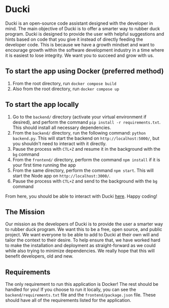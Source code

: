 # Ducki
Ducki is an open-source code assistant designed with the developer in mind. The main objective of Ducki is to offer a smarter way to rubber duck program. Ducki is designed to provide the user with helpful suggestions and hints based on code that you give it instead of directly feeding the developer code. This is because we have a growth mindset and want to encourage growth within the software development industry in a time where it is easiest to lose integrity. We want you to succeed and grow with us.

## To start the app using Docker (preferred method)
1. From the root directory, run `docker compose build`
2. Also from the root directory, run `docker compose up`

## To start the app locally
1. Go to the `backend/` directory (activate your virtual environment if desired), and perform the command `pip install -r requirements.txt`. This should install all necessary dependencies.
2. From the `backend/` directory, run the following command: `python backend.py`. This will start the backend on `http://localhost:5000/`, but you shouldn't need to interact with it directly.
3. Pause the process with `CTL+Z` and resume it in the background with the `bg` command
4. From the `frontend/` directory, perform the command  `npm install` if it is your first time running the app
5. From the same directory, perform the command `npm start`. This will start the Node app on `http://localhost:3000/`.
6. Pause the process with `CTL+Z` and send to the background with the `bg` command

From here, you should be able to interact with Ducki [here](http://localhost:3000/). Happy coding!

## The Mission
Our mission as the developers of Ducki is to provide the user a smarter way to rubber duck program. We want this to be a free, open source, and public project. We want everyone to be able to add to Ducki at their own will and tailor the context to their desire. To help ensure that, we have worked hard to make the installation and deployment as straight-forward as we could while also trying to minimize dependencies. We really hope that this will benefit developers, old and new. 

## Requirements
The only requirement to run this application is Docker! The rest should be handled for you! If you choose to run it locally, you can see the `backend/requirements.txt` file and the `frontend/package.json` file. These should have all of the requirements listed for the application.

